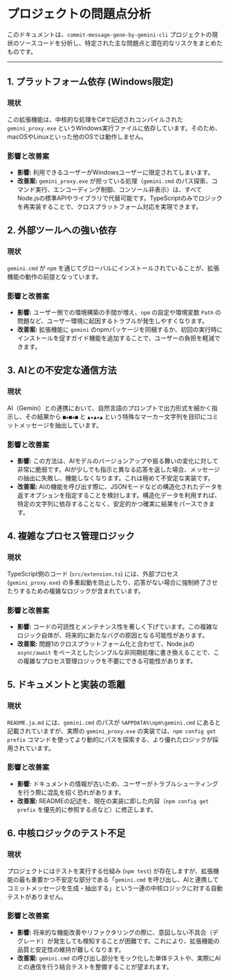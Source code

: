 # プロジェクトの問題点分析

このドキュメントは、`commit-message-gene-by-gemini-cli` プロジェクトの現状のソースコードを分析し、特定された主な問題点と潜在的なリスクをまとめたものです。

---

## 1. プラットフォーム依存 (Windows限定)

### 現状
この拡張機能は、中核的な処理をC#で記述されコンパイルされた `gemini_proxy.exe` というWindows実行ファイルに依存しています。そのため、macOSやLinuxといった他のOSでは動作しません。

### 影響と改善案
- **影響:** 利用できるユーザーがWindowsユーザーに限定されてしまいます。
- **改善案:** `gemini_proxy.exe` が担っている処理（`gemini.cmd` のパス探索、コマンド実行、エンコーディング制御、コンソール非表示）は、すべてNode.jsの標準APIやライブラリで代替可能です。TypeScriptのみでロジックを再実装することで、クロスプラットフォーム対応を実現できます。

## 2. 外部ツールへの強い依存

### 現状
`gemini.cmd` が `npm` を通じてグローバルにインストールされていることが、拡張機能の動作の前提となっています。

### 影響と改善案
- **影響:** ユーザー側での環境構築の手間が増え、`npm` の設定や環境変数 `Path` の問題など、ユーザー環境に起因するトラブルが発生しやすくなります。
- **改善案:** 拡張機能に `gemini` のnpmパッケージを同梱するか、初回の実行時にインストールを促すガイド機能を追加することで、ユーザーの負担を軽減できます。

## 3. AIとの不安定な通信方法

### 現状
AI（Gemini）との連携において、自然言語のプロンプトで出力形式を細かく指示し、その結果から `■★■★■` と `▲★▲★▲` という特殊なマーカー文字列を目印にコミットメッセージを抽出しています。

### 影響と改善案
- **影響:** この方法は、AIモデルのバージョンアップや振る舞いの変化に対して非常に脆弱です。AIが少しでも指示と異なる応答を返した場合、メッセージの抽出に失敗し、機能しなくなります。これは極めて不安定な実装です。
- **改善案:** AIの機能を呼び出す際に、JSONモードなどの構造化されたデータを返すオプションを指定することを検討します。構造化データを利用すれば、特定の文字列に依存することなく、安定的かつ確実に結果をパースできます。

## 4. 複雑なプロセス管理ロジック

### 現状
TypeScript側のコード (`src/extension.ts`) には、外部プロセス (`gemini_proxy.exe`) の多重起動を防止したり、応答がない場合に強制終了させたりするための複雑なロジックが含まれています。

### 影響と改善案
- **影響:** コードの可読性とメンテナンス性を著しく下げています。この複雑なロジック自体が、将来的に新たなバグの原因となる可能性があります。
- **改善案:** 問題1のクロスプラットフォーム化と合わせて、Node.jsの `async/await` をベースとしたシンプルな非同期処理に書き換えることで、この複雑なプロセス管理ロジックを不要にできる可能性があります。

## 5. ドキュメントと実装の乖離

### 現状
`README.ja.md` には、`gemini.cmd` のパスが `%APPDATA%\npm\gemini.cmd` にあると記載されていますが、実際の `gemini_proxy.exe` の実装では、`npm config get prefix` コマンドを使ってより動的にパスを探索する、より優れたロジックが採用されています。

### 影響と改善案
- **影響:** ドキュメントの情報が古いため、ユーザーがトラブルシューティングを行う際に混乱を招く恐れがあります。
- **改善案:** READMEの記述を、現在の実装に即した内容（`npm config get prefix` を優先的に参照する点など）に修正します。

## 6. 中核ロジックのテスト不足

### 現状
プロジェクトにはテストを実行する仕組み (`npm test`) が存在しますが、拡張機能の最も重要かつ不安定な部分である「`gemini.cmd` を呼び出し、AIと連携してコミットメッセージを生成・抽出する」という一連の中核ロジックに対する自動テストがありません。

### 影響と改善案
- **影響:** 将来的な機能改善やリファクタリングの際に、意図しない不具合（デグレード）が発生しても検知することが困難です。これにより、拡張機能の品質と安定性の維持が難しくなります。
- **改善案:** `gemini.cmd` の呼び出し部分をモック化した単体テストや、実際にAIとの通信を行う結合テストを整備することが望まれます。
